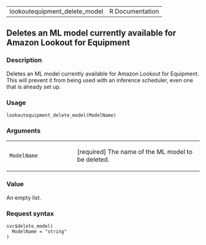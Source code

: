 <table style="width: 100%;">
<tbody>
<tr class="odd">
<td>lookoutequipment_delete_model</td>
<td style="text-align: right;">R Documentation</td>
</tr>
</tbody>
</table>

## Deletes an ML model currently available for Amazon Lookout for Equipment

### Description

Deletes an ML model currently available for Amazon Lookout for
Equipment. This will prevent it from being used with an inference
scheduler, even one that is already set up.

### Usage

    lookoutequipment_delete_model(ModelName)

### Arguments

<table>
<colgroup>
<col style="width: 35%" />
<col style="width: 65%" />
</colgroup>
<tbody>
<tr class="odd">
<td><code
id="lookoutequipment_delete_model_:_ModelName">ModelName</code></td>
<td><p>[required] The name of the ML model to be deleted.</p></td>
</tr>
</tbody>
</table>

### Value

An empty list.

### Request syntax

    svc$delete_model(
      ModelName = "string"
    )
